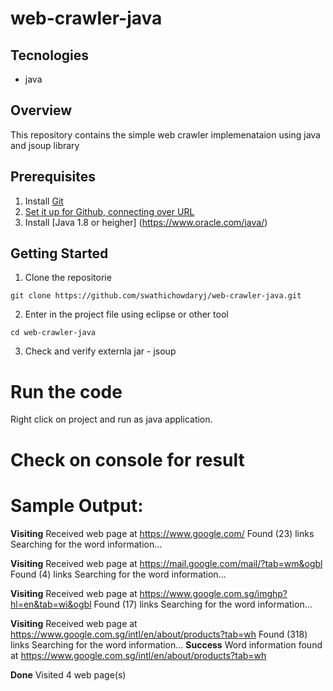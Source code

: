# web-crawler-java
## Tecnologies
- java
## Overview
This repository contains the simple web crawler implemenataion using java and jsoup library

## Prerequisites
1. Install [Git](https://git-scm.com/book/en/v2/Getting-Started-Installing-Git)
2. [Set it up for Github, connecting over URL](https://help.github.com/articles/set-up-git/)
3. Install [Java 1.8 or heigher] (https://www.oracle.com/java/)

## Getting Started

1. Clone the repositorie
```
git clone https://github.com/swathichowdaryj/web-crawler-java.git
```
2. Enter in the project file using eclipse or other tool

```
cd web-crawler-java
```
3. Check and verify externla jar - jsoup

# Run the code
Right click on project and run as java application.

# Check on console for result
# Sample Output:
**Visiting** Received web page at https://www.google.com/
Found (23) links
Searching for the word information...

**Visiting** Received web page at https://mail.google.com/mail/?tab=wm&ogbl
Found (4) links
Searching for the word information...

**Visiting** Received web page at https://www.google.com.sg/imghp?hl=en&tab=wi&ogbl
Found (17) links
Searching for the word information...

**Visiting** Received web page at https://www.google.com.sg/intl/en/about/products?tab=wh
Found (318) links
Searching for the word information...
**Success** Word information found at https://www.google.com.sg/intl/en/about/products?tab=wh

**Done** Visited 4 web page(s)
